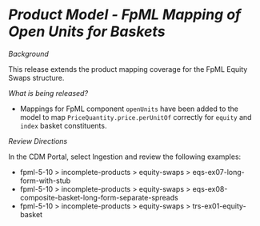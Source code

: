 # *Product Model - FpML Mapping of Open Units for Baskets*

_Background_

This release extends the product mapping coverage for the FpML Equity Swaps structure.

_What is being released?_

* Mappings for FpML component `openUnits` have been added to the model to map `PriceQuantity.price.perUnitOf` correctly for `equity` and `index` basket constituents.

_Review Directions_

In the CDM Portal, select Ingestion and review the following examples:

- fpml-5-10 > incomplete-products > equity-swaps > eqs-ex07-long-form-with-stub
- fpml-5-10 > incomplete-products > equity-swaps > eqs-ex08-composite-basket-long-form-separate-spreads
- fpml-5-10 > incomplete-products > equity-swaps > trs-ex01-equity-basket
